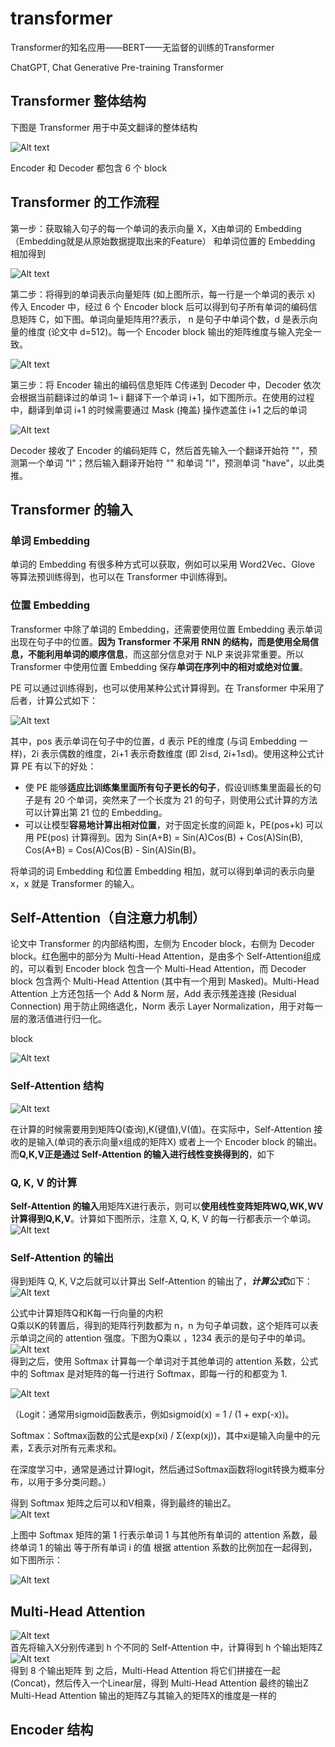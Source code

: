 # transformer  
  
  Transformer的知名应用——BERT——无监督的训练的Transformer  
  
  ChatGPT, Chat Generative Pre-training Transformer
## Transformer 整体结构
  
  下图是 Transformer 用于中英文翻译的整体结构  

  ![Alt text](assets_picture/transformer/image.png)  

  Encoder 和 Decoder 都包含 6 个 block
## Transformer 的工作流程
  
  第一步：获取输入句子的每一个单词的表示向量 X，X由单词的 Embedding（Embedding就是从原始数据提取出来的Feature） 和单词位置的 Embedding 相加得到  

  ![Alt text](assets_picture/transformer/image-1.png)


  第二步：将得到的单词表示向量矩阵 (如上图所示，每一行是一个单词的表示 x) 传入 Encoder 中，经过 6 个 Encoder block 后可以得到句子所有单词的编码信息矩阵 C，如下图。单词向量矩阵用??表示， n 是句子中单词个数，d 是表示向量的维度 (论文中 d=512)。每一个 Encoder block 输出的矩阵维度与输入完全一致。  

  ![Alt text](assets_picture/transformer/image-2.png)

  第三步：将 Encoder 输出的编码信息矩阵 C传递到 Decoder 中，Decoder 依次会根据当前翻译过的单词 1~ i 翻译下一个单词 i+1，如下图所示。在使用的过程中，翻译到单词 i+1 的时候需要通过 Mask (掩盖) 操作遮盖住 i+1 之后的单词  

  ![Alt text](assets_picture/transformer/image-3.png)  

  Decoder 接收了 Encoder 的编码矩阵 C，然后首先输入一个翻译开始符 "<Begin>"，预测第一个单词 "I"；然后输入翻译开始符 "<Begin>" 和单词 "I"，预测单词 "have"，以此类推。
## Transformer 的输入
  
### 单词 Embedding
  单词的 Embedding 有很多种方式可以获取，例如可以采用 Word2Vec、Glove 等算法预训练得到，也可以在 Transformer 中训练得到。
### 位置 Embedding  
  
  Transformer  中除了单词的 Embedding，还需要使用位置 Embedding 表示单词出现在句子中的位置。**因为 Transformer 不采用 RNN 的结构，而是使用全局信息，不能利用单词的顺序信息**，而这部分信息对于 NLP 来说非常重要。所以 Transformer 中使用位置 Embedding 保存**单词在序列中的相对或绝对位置**。

  PE 可以通过训练得到，也可以使用某种公式计算得到。在 Transformer 中采用了后者，计算公式如下：  

  ![Alt text](assets_picture/transformer/image-4.png)  

  其中，pos 表示单词在句子中的位置，d 表示 PE的维度 (与词 Embedding 一样)，2i 表示偶数的维度，2i+1 表示奇数维度 (即 2i≤d, 2i+1≤d)。使用这种公式计算 PE 有以下的好处：
  - 使 PE 能够**适应比训练集里面所有句子更长的句子**，假设训练集里面最长的句子是有 20 个单词，突然来了一个长度为 21 的句子，则使用公式计算的方法可以计算出第 21 位的 Embedding。
  - 可以让模型**容易地计算出相对位置**，对于固定长度的间距 k，PE(pos+k) 可以用 PE(pos) 计算得到。因为 Sin(A+B) = Sin(A)Cos(B) + Cos(A)Sin(B), Cos(A+B) = Cos(A)Cos(B) - Sin(A)Sin(B)。  

  将单词的词 Embedding 和位置 Embedding 相加，就可以得到单词的表示向量 x，x 就是 Transformer 的输入。

## Self-Attention（自注意力机制）
  
  论文中 Transformer 的内部结构图，左侧为 Encoder block，右侧为 Decoder block。红色圈中的部分为 Multi-Head Attention，是由多个 Self-Attention组成的，可以看到 Encoder block 包含一个 Multi-Head Attention，而 Decoder block 包含两个 Multi-Head Attention (其中有一个用到 Masked)。Multi-Head Attention 上方还包括一个 Add & Norm 层，Add 表示残差连接 (Residual Connection) 用于防止网络退化，Norm 表示 Layer Normalization，用于对每一层的激活值进行归一化。  

  block  

  ![Alt text](assets_picture/transformer/image-5.png)

### Self-Attention 结构  
  

  ![Alt text](assets_picture/transformer/image-6.png)  

  在计算的时候需要用到矩阵Q(查询),K(键值),V(值)。在实际中，Self-Attention 接收的是输入(单词的表示向量x组成的矩阵X) 或者上一个 Encoder block 的输出。而**Q,K,V正是通过 Self-Attention 的输入进行线性变换得到的**，如下

### Q, K, V 的计算
  
  **Self-Attention 的输入**用矩阵X进行表示，则可以**使用线性变阵矩阵WQ,WK,WV计算得到Q,K,V**。计算如下图所示，注意 X, Q, K, V 的每一行都表示一个单词。  
  ![Alt text](assets_picture/transformer/image-7.png)

### Self-Attention 的输出
  
  得到矩阵 Q, K, V之后就可以计算出 Self-Attention 的输出了，***计算公式***如下：  
  ![Alt text](assets_picture/transformer/image-8.png)  

  公式中计算矩阵Q和K每一行向量的内积  
  Q乘以K的转置后，得到的矩阵行列数都为 n，n 为句子单词数，这个矩阵可以表示单词之间的 attention 强度。下图为Q乘以 
 ，1234 表示的是句子中的单词。  
 ![Alt text](assets_picture/transformer/image-9.png)  
 得到之后，使用 Softmax 计算每一个单词对于其他单词的 attention 系数，公式中的 Softmax 是对矩阵的每一行进行 Softmax，即每一行的和都变为 1.   

 ![Alt text](assets_picture/transformer/image-10.png)  

 （Logit：通常用sigmoid函数表示，例如sigmoid(x) = 1 / (1 + exp(-x))。  

Softmax：Softmax函数的公式是exp(xi) / Σ(exp(xj))，其中xi是输入向量中的元素，Σ表示对所有元素求和。  

在深度学习中，通常是通过计算logit，然后通过Softmax函数将logit转换为概率分布，以用于多分类问题。）  

得到 Softmax 矩阵之后可以和V相乘，得到最终的输出Z。  
![Alt text](assets_picture/transformer/image-11.png)  

上图中 Softmax 矩阵的第 1 行表示单词 1 与其他所有单词的 attention 系数，最终单词 1 的输出 
 等于所有单词 i 的值 
 根据 attention 系数的比例加在一起得到，如下图所示：  

![Alt text](assets_picture/transformer/image-12.png)

## Multi-Head Attention  
  
  ![Alt text](assets_picture/transformer/image-13.png)  
  首先将输入X分别传递到 h 个不同的 Self-Attention 中，计算得到 h 个输出矩阵Z  
  ![Alt text](assets_picture/transformer/image-14.png)  
  得到 8 个输出矩阵 
 到 
 之后，Multi-Head Attention 将它们拼接在一起 (Concat)，然后传入一个Linear层，得到 Multi-Head Attention 最终的输出Z  
 Multi-Head Attention 输出的矩阵Z与其输入的矩阵X的维度是一样的  

## Encoder 结构